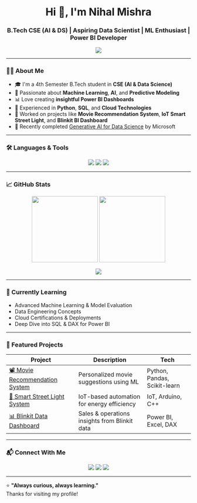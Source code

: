 <h1 align="center">Hi 👋, I'm Nihal Mishra</h1>
<h3 align="center">B.Tech CSE (AI & DS) | Aspiring Data Scientist | ML Enthusiast | Power BI Developer</h3>

<p align="center">
  <img src="https://readme-typing-svg.herokuapp.com/?lines=Passionate+Data+Science+Explorer;Power+BI+Dashboard+Creator;Python+%7C+SQL+%7C+ML+%7C+AI+%7C+Cloud+Learner&center=true&width=500&height=50">
</p>

---

### 👨‍💻 About Me

- 🎓 I'm a 4th Semester B.Tech student in **CSE (AI & Data Science)**  
- 🚀 Passionate about **Machine Learning**, **AI**, and **Predictive Modeling**  
- 📊 Love creating **insightful Power BI Dashboards**  
- 🤖 Experienced in **Python**, **SQL**, and **Cloud Technologies**  
- 📂 Worked on projects like **Movie Recommendation System**, **IoT Smart Street Light**, and **Blinkit BI Dashboard**  
- 🧠 Recently completed [Generative AI for Data Science](https://learn.microsoft.com/en-us/training/paths/generative-ai-data-science/) by Microsoft

---

### 🛠️ Languages & Tools

<p align="center">
  <img src="https://skillicons.dev/icons?i=python,sql,git,github,linux,html,css" />
  <img src="https://skillicons.dev/icons?i=azure,gcp,vscode,figma" />
  <img src="https://img.shields.io/badge/Power%20BI-F2C811?style=for-the-badge&logo=powerbi&logoColor=black" />
</p>

---

### 📈 GitHub Stats

<p align="center">
  <img src="https://github-readme-stats.vercel.app/api?username=nihalmishra-ai&show_icons=true&theme=radical" height="180"/>
  <img src="https://github-readme-streak-stats.herokuapp.com?user=nihalmishra-ai&theme=radical" height="180"/>
</p>

<p align="center">
  <img src="https://github-readme-stats.vercel.app/api/top-langs/?username=nihalmishra-ai&layout=compact&theme=radical" />
</p>

---

### 🌱 Currently Learning

- Advanced Machine Learning & Model Evaluation  
- Data Engineering Concepts  
- Cloud Certifications & Deployments  
- Deep Dive into SQL & DAX for Power BI

---

### 📌 Featured Projects

| Project | Description | Tech |
|--------|-------------|------|
| [📽️ Movie Recommendation System](#) | Personalized movie suggestions using ML | Python, Pandas, Scikit-learn |
| [🌆 Smart Street Light System](#) | IoT-based automation for energy efficiency | IoT, Arduino, C++ |
| [📊 Blinkit Data Dashboard](#) | Sales & operations insights from Blinkit data | Power BI, Excel, DAX |

---

### 📬 Connect With Me

<p align="center">
  <a href="https://www.linkedin.com/in/nihalmishra-ai/"><img src="https://img.shields.io/badge/LinkedIn-blue?style=for-the-badge&logo=linkedin"></a>
  <a href="mailto:nihalmishra.contact@gmail.com"><img src="https://img.shields.io/badge/Gmail-D14836?style=for-the-badge&logo=gmail&logoColor=white"></a>
  <a href="https://github.com/nihalmishra-ai"><img src="https://img.shields.io/badge/GitHub-100000?style=for-the-badge&logo=github&logoColor=white"></a>
</p>

---

⭐️ **"Always curious, always learning."**  
Thanks for visiting my profile!

